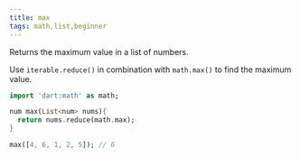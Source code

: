 ```yaml
---
title: max
tags: math,list,beginner
---
```


Returns the maximum value in a list of numbers.

Use `iterable.reduce()` in combination with `math.max()` to find the maximum value.

```dart
import 'dart:math' as math;

num max(List<num> nums){
  return nums.reduce(math.max);
}
```

```dart
max([4, 6, 1, 2, 5]); // 6
```
